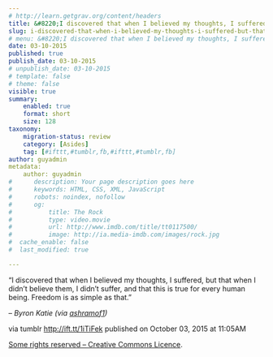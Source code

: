 ```yaml
---
# http://learn.getgrav.org/content/headers
title: &#8220;I discovered that when I believed my thoughts, I suffered, but that when I didn’t believe them, I&#8230;&#8221;
slug: i-discovered-that-when-i-believed-my-thoughts-i-suffered-but-that-when-i-didnt-believe-them-i
# menu: &#8220;I discovered that when I believed my thoughts, I suffered, but that when I didn’t believe them, I&#8230;&#8221;
date: 03-10-2015
published: true
publish_date: 03-10-2015
# unpublish_date: 03-10-2015
# template: false
# theme: false
visible: true
summary:
    enabled: true
    format: short
    size: 128
taxonomy:
    migration-status: review
    category: [Asides]
    tag: [#ifttt,#tumblr,fb,#ifttt,#tumblr,fb]
author: guyadmin
metadata:
    author: guyadmin
#      description: Your page description goes here
#      keywords: HTML, CSS, XML, JavaScript
#      robots: noindex, nofollow
#      og:
#          title: The Rock
#          type: video.movie
#          url: http://www.imdb.com/title/tt0117500/
#          image: http://ia.media-imdb.com/images/rock.jpg
#  cache_enable: false
#  last_modified: true

---
```


“I discovered that when I believed my thoughts, I suffered, but that when I didn’t believe them, I didn’t suffer, and that this is true for every human being. Freedom is as simple as that.”

 – *Byron Katie (via [ashramof1](http://ift.tt/11UTzlw))*

via tumblr http://ift.tt/1iTiFek published on October 03, 2015 at 11:05AM

[Some rights reserved – Creative Commons Licence](http://ift.tt/1gAEAkt).